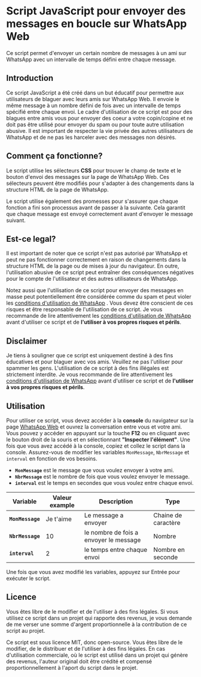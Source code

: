 # Script JavaScript pour envoyer des messages en boucle sur WhatsApp Web

Ce script permet d'envoyer un certain nombre de messages à un ami sur WhatsApp avec un intervalle de temps défini entre chaque message.

## Introduction

Ce script JavaScript a été créé dans un but éducatif pour permettre aux utilisateurs de blaguer avec leurs amis sur WhatsApp Web. Il envoie le même message à un nombre défini de fois avec un intervalle de temps spécifié entre chaque envoi.
Le cadre d'utilisation de ce script est pour des blagues entre amis vous pour envoyer des coeur a votre copin/copine et ne doit pas être utilisé pour envoyer du spam ou pour toute autre utilisation abusive. Il est important de respecter la vie privée des autres utilisateurs de WhatsApp et de ne pas les harceler avec des messages non désirés.

## Comment ça fonctionne?

Le script utilise les sélecteurs **CSS** pour trouver le champ de texte et le bouton d'envoi des messages sur la page de WhatsApp Web. Ces sélecteurs peuvent être modifiés pour s'adapter à des changements dans la structure HTML de la page de WhatsApp.

Le script utilise également des promesses pour s'assurer que chaque fonction a fini son processus avant de passer à la suivante. Cela garantit que chaque message est envoyé correctement avant d'envoyer le message suivant.

## Est-ce legal?

Il est important de noter que ce script n'est pas autorisé par WhatsApp et peut ne pas fonctionner correctement en raison de changements dans la structure HTML de la page ou de mises à jour du navigateur. En outre, l'utilisation abusive de ce script peut entraîner des conséquences négatives pour le compte de l'utilisateur et des autres utilisateurs de WhatsApp.

Notez aussi que l'utilisation de ce script pour envoyer des messages en masse peut potentiellement être considérée comme du spam et peut violer les [conditions d'utilisation de WhatsApp](https://www.whatsapp.com/legal/terms-of-service/) . Vous devez être conscient de ces risques et être responsable de l'utilisation de ce script. Je vous recommande de lire attentivement les [conditions d'utilisation de WhatsApp](https://www.whatsapp.com/legal/terms-of-service/)  avant d'utiliser ce script et de **l'utiliser à vos propres risques et périls**.

## Disclaimer

Je tiens à souligner que ce script est uniquement destiné à des fins éducatives et pour blaguer avec vos amis. Veuillez ne pas l'utiliser pour spammer les gens. L'utilisation de ce script à des fins illégales est strictement interdite. Je vous recommande de lire attentivement les [conditions d'utilisation de WhatsApp](https://www.whatsapp.com/legal/terms-of-service/)  avant d'utiliser ce script et de **l'utiliser à vos propres risques et périls**.

## Utilisation

Pour utiliser ce script, vous devez accéder à la **console** du navigateur sur la page [WhatsApp Web](Https://web.whatsapp.com) et ouvrez la conversation entre vous et votre ami. Vous pouvez y accéder en appuyant sur la touche **F12** ou en cliquant avec le bouton droit de la souris et en sélectionnant **"Inspecter l'élément"**.
Une fois que vous avez accédé à la console, copiez et collez le script dans la console. Assurez-vous de modifier les variables `MonMessage`, `NbrMessage` et `interval` en fonction de vos besoins.

- **`MonMessage`** est le message que vous voulez envoyer à votre ami.
- **`NbrMessage`** est le nombre de fois que vous voulez envoyer le message.
- **`interval`** est le temps en secondes que vous voulez entre chaque envoi.

|Variable | Valeur example| Description |Type|
|--|--|--|--|
| **`MonMessage`**| Je t'aime| Le message a envoyer                  | Chaine de caractère
| **`NbrMessage`**|     10   |le nombre de fois a envoyer le message | Nombre
| **`interval`**  |     2    | le temps entre chaque envoi           | Nombre en seconde

Une fois que vous avez modifié les variables, appuyez sur Entrée pour exécuter le script.

## Licence

Vous êtes libre de le modifier et de l'utiliser à des fins légales. Si vous utilisez ce script dans un projet qui rapporte des revenus, je vous demande de me verser une somme d'argent proportionnelle à la contribution de ce script au projet.

Ce script est sous licence MIT, donc open-source. Vous êtes libre de le modifier, de le distribuer et de l'utiliser à des fins légales. En cas d'utilisation commerciale, où le script est utilisé dans un projet qui génère des revenus, l'auteur original doit être crédité et compensé proportionnellement à l'aport du script dans le projet.
